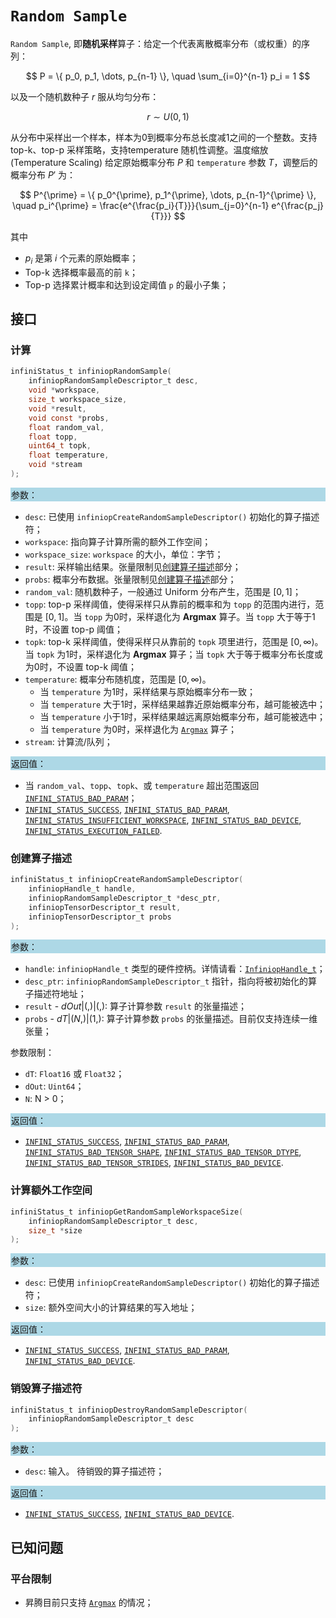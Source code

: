 ﻿
# `Random Sample`

`Random Sample`, 即**随机采样**算子：给定一个代表离散概率分布（或权重）的序列：

$$ P = \{ p_0, p_1, \dots, p_{n-1} \}, \quad \sum_{i=0}^{n-1} p_i = 1 $$

以及一个随机数种子 $r$ 服从均匀分布：

$$ r \sim U(0,1) $$

从分布中采样出一个样本，样本为0到概率分布总长度减1之间的一个整数。支持 top-k、top-p 采样策略，支持temperature 随机性调整。温度缩放 (Temperature Scaling) 给定原始概率分布 $P$ 和 `temperature` 参数 $T$，调整后的概率分布 $P'$ 为：

$$ P^{\prime} = \{ p_0^{\prime}, p_1^{\prime}, \dots, p_{n-1}^{\prime} \}, \quad p_i^{\prime} = \frac{e^{\frac{p_i}{T}}}{\sum_{j=0}^{n-1} e^{\frac{p_j}{T}}} $$

其中

- $p_i$ 是第 $i$ 个元素的原始概率；
- Top-k 选择概率最高的前 `k`；
- Top-p 选择累计概率和达到设定阈值 `p` 的最小子集；

## 接口

### 计算

```c
infiniStatus_t infiniopRandomSample(
    infiniopRandomSampleDescriptor_t desc,
    void *workspace,
    size_t workspace_size,
    void *result,
    void const *probs,
    float random_val,
    float topp,
    uint64_t topk,
    float temperature,
    void *stream
);
```

<div style="background-color: lightblue; padding: 1px;"> 参数： </div>

- `desc`:
  已使用 `infiniopCreateRandomSampleDescriptor()` 初始化的算子描述符；
- `workspace`:
  指向算子计算所需的额外工作空间；
- `workspace_size`:
  `workspace` 的大小，单位：字节；
- `result`:
  采样输出结果。张量限制见[创建算子描述](#创建算子描述)部分；
- `probs`:
  概率分布数据。张量限制见[创建算子描述](#创建算子描述)部分；
- `random_val`:
  随机数种子，一般通过 Uniform 分布产生，范围是 $[0,1]$；
- `topp`:
  top-p 采样阈值，使得采样只从靠前的概率和为 `topp` 的范围内进行，范围是 $[0,1]$。当 `topp` 为0时，采样退化为 **Argmax** 算子。当 `topp` 大于等于1时，不设置 top-p 阈值；
- `topk`:
  top-k 采样阈值，使得采样只从靠前的 `topk` 项里进行，范围是 $[0,\infty)$。当 `topk` 为1时，采样退化为 **Argmax** 算子；当 `topk` 大于等于概率分布长度或为0时，不设置 top-k 阈值；
- `temperature`:
  概率分布随机度，范围是 $[0,\infty)$。
  - 当 `temperature` 为1时，采样结果与原始概率分布一致；
  - 当 `temperature` 大于1时，采样结果越靠近原始概率分布，越可能被选中；
  - 当 `temperature` 小于1时，采样结果越远离原始概率分布，越可能被选中；
  - 当 `temperature` 为0时，采样退化为 [`Argmax`] 算子；
- `stream`:
  计算流/队列；

<div style="background-color: lightblue; padding: 1px;"> 返回值：</div>

- 当 `random_val`、`topp`、`topk`、或 `temperature` 超出范围返回 [`INFINI_STATUS_BAD_PARAM`]；
- [`INFINI_STATUS_SUCCESS`], [`INFINI_STATUS_BAD_PARAM`], [`INFINI_STATUS_INSUFFICIENT_WORKSPACE`], [`INFINI_STATUS_BAD_DEVICE`], [`INFINI_STATUS_EXECUTION_FAILED`].

### 创建算子描述

```c
infiniStatus_t infiniopCreateRandomSampleDescriptor(
    infiniopHandle_t handle,
    infiniopRandomSampleDescriptor_t *desc_ptr,
    infiniopTensorDescriptor_t result,
    infiniopTensorDescriptor_t probs
);
```

<div style="background-color: lightblue; padding: 1px;"> 参数：</div>

- `handle`:
  `infiniopHandle_t` 类型的硬件控柄。详情请看：[`InfiniopHandle_t`]；
- `desc_ptr`:
  `infiniopRandomSampleDescriptor_t` 指针，指向将被初始化的算子描述符地址；
- `result` - ${ dOut | (,) | (,) }$:
  算子计算参数 `result` 的张量描述；
- `probs` - ${ dT | (N,) | (1,) }$:
  算子计算参数 `probs` 的张量描述。目前仅支持连续一维张量；

参数限制：

- `dT`: `Float16` 或 `Float32`；
- `dOut`: `Uint64`；
- `N`: N > 0；

<div style="background-color: lightblue; padding: 1px;"> 返回值：</div>

- [`INFINI_STATUS_SUCCESS`], [`INFINI_STATUS_BAD_PARAM`], [`INFINI_STATUS_BAD_TENSOR_SHAPE`], [`INFINI_STATUS_BAD_TENSOR_DTYPE`], [`INFINI_STATUS_BAD_TENSOR_STRIDES`], [`INFINI_STATUS_BAD_DEVICE`].

### 计算额外工作空间

```c
infiniStatus_t infiniopGetRandomSampleWorkspaceSize(
    infiniopRandomSampleDescriptor_t desc,
    size_t *size
);
```

<div style="background-color: lightblue; padding: 1px;"> 参数：</div>

- `desc`:
  已使用 `infiniopCreateRandomSampleDescriptor()` 初始化的算子描述符；
- `size`:
  额外空间大小的计算结果的写入地址；

<div style="background-color: lightblue; padding: 1px;"> 返回值：</div>

- [`INFINI_STATUS_SUCCESS`], [`INFINI_STATUS_BAD_PARAM`], [`INFINI_STATUS_BAD_DEVICE`].

### 销毁算子描述符

```c
infiniStatus_t infiniopDestroyRandomSampleDescriptor(
    infiniopRandomSampleDescriptor_t desc
);
```

<div style="background-color: lightblue; padding: 1px;"> 参数： </div>

- `desc`:
  输入。 待销毁的算子描述符；

<div style="background-color: lightblue; padding: 1px;"> 返回值： </div>

- [`INFINI_STATUS_SUCCESS`], [`INFINI_STATUS_BAD_DEVICE`].

## 已知问题

### 平台限制

- 昇腾目前只支持 [`Argmax`] 的情况；

[`Argmax`]: /
[`InfiniopHandle_t`]: /

[`INFINI_STATUS_SUCCESS`]: /
[`INFINI_STATUS_BAD_PARAM`]: /
[`INFINI_STATUS_INSUFFICIENT_WORKSPACE`]: /
[`INFINI_STATUS_BAD_DEVICE`]: /
[`INFINI_STATUS_EXECUTION_FAILED`]: /
[`INFINI_STATUS_BAD_TENSOR_SHAPE`]: /
[`INFINI_STATUS_BAD_TENSOR_DTYPE`]: /
[`INFINI_STATUS_BAD_TENSOR_STRIDES`]: /
